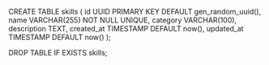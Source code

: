 CREATE TABLE skills (
    id UUID PRIMARY KEY DEFAULT gen_random_uuid(),
    name VARCHAR(255) NOT NULL UNIQUE,
    category VARCHAR(100),
    description TEXT,
    created_at TIMESTAMP DEFAULT now(),
    updated_at TIMESTAMP DEFAULT now()
);

DROP TABLE IF EXISTS skills;